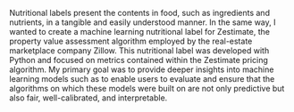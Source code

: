 Nutritional labels present the contents in food, such as ingredients and nutrients, in a tangible and easily understood manner. In the same way, I wanted to create a machine learning nutritional label for Zestimate, the property value assessment algorithm employed by the real-estate marketplace company Zillow. This nutritional label was developed with Python and focused on metrics contained within the Zestimate pricing algorithm. My primary goal was to provide deeper insights into machine learning models such as to enable users to evaluate and ensure that the algorithms on which these models were built on are not only predictive but also fair, well-calibrated, and interpretable.
